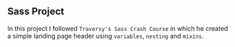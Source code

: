 ## Sass Project

In this project I followed `Traversy's Sass Crash Course` in which he created a simple landing page header using `variables`, `nesting` and `mixins`.

